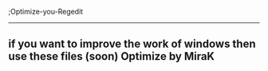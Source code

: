 ;Optimize-you-Regedit

 ------------------------------------------------------
 if you want to improve the work of windows then use these files (soon)
 Optimize by MiraK
----------------------------------------------------------


